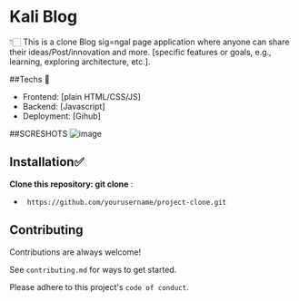 # Kali Blog 
👇🏻
This is a clone Blog sig=ngal page application where anyone can share their ideas/Post/innovation and more. [specific features or goals, e.g., learning, exploring architecture, etc.].

##Techs 🔗
- Frontend: [plain HTML/CSS/JS]
- Backend: [Javascript]
- Deployment: [Gihub]

##SCRESHOTS 
![image](https://github.com/user-attachments/assets/ee2089dc-c587-46a3-b9dc-0efe4ecfaa51)


## Installation✅

**Clone this repository:
git clone** :
- ``` https://github.com/yourusername/project-clone.git```


 
## Contributing

Contributions are always welcome!

See `contributing.md` for ways to get started.

Please adhere to this project's `code of conduct`.





